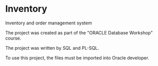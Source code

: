 # Inventory
Inventory and order management system

The project was created as part of the "ORACLE Database Workshop" course.

The project was written by SQL and PL-SQL.

To use this project, the files must be imported into Oracle developer.
